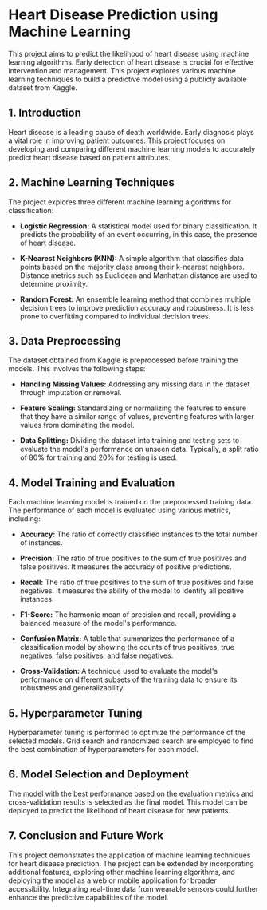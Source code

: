 # Heart Disease Prediction using Machine Learning

This project aims to predict the likelihood of heart disease using machine learning algorithms. Early detection of heart disease is crucial for effective intervention and management. This project explores various machine learning techniques to build a predictive model using a publicly available dataset from Kaggle.

## 1. Introduction

Heart disease is a leading cause of death worldwide. Early diagnosis plays a vital role in improving patient outcomes.  This project focuses on developing and comparing different machine learning models to accurately predict heart disease based on patient attributes.

## 2. Machine Learning Techniques

The project explores three different machine learning algorithms for classification:

* **Logistic Regression:** A statistical model used for binary classification.  It predicts the probability of an event occurring, in this case, the presence of heart disease.

* **K-Nearest Neighbors (KNN):**  A simple algorithm that classifies data points based on the majority class among their k-nearest neighbors.  Distance metrics such as Euclidean and Manhattan distance are used to determine proximity.

* **Random Forest:** An ensemble learning method that combines multiple decision trees to improve prediction accuracy and robustness.  It is less prone to overfitting compared to individual decision trees.

## 3. Data Preprocessing

The dataset obtained from Kaggle is preprocessed before training the models. This involves the following steps:

* **Handling Missing Values:** Addressing any missing data in the dataset through imputation or removal.

* **Feature Scaling:** Standardizing or normalizing the features to ensure that they have a similar range of values, preventing features with larger values from dominating the model.

* **Data Splitting:** Dividing the dataset into training and testing sets to evaluate the model's performance on unseen data.  Typically, a split ratio of 80% for training and 20% for testing is used.

## 4. Model Training and Evaluation

Each machine learning model is trained on the preprocessed training data.  The performance of each model is evaluated using various metrics, including:

* **Accuracy:** The ratio of correctly classified instances to the total number of instances.

* **Precision:**  The ratio of true positives to the sum of true positives and false positives. It measures the accuracy of positive predictions.

* **Recall:**  The ratio of true positives to the sum of true positives and false negatives. It measures the ability of the model to identify all positive instances.

* **F1-Score:** The harmonic mean of precision and recall, providing a balanced measure of the model's performance.

* **Confusion Matrix:** A table that summarizes the performance of a classification model by showing the counts of true positives, true negatives, false positives, and false negatives.

* **Cross-Validation:** A technique used to evaluate the model's performance on different subsets of the training data to ensure its robustness and generalizability.

## 5. Hyperparameter Tuning

Hyperparameter tuning is performed to optimize the performance of the selected models. Grid search and randomized search are employed to find the best combination of hyperparameters for each model.

## 6. Model Selection and Deployment

The model with the best performance based on the evaluation metrics and cross-validation results is selected as the final model.  This model can be deployed to predict the likelihood of heart disease for new patients.

## 7. Conclusion and Future Work

This project demonstrates the application of machine learning techniques for heart disease prediction. The project can be extended by incorporating additional features, exploring other machine learning algorithms, and deploying the model as a web or mobile application for broader accessibility.  Integrating real-time data from wearable sensors could further enhance the predictive capabilities of the model.
